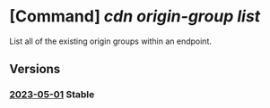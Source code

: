 # [Command] _cdn origin-group list_

List all of the existing origin groups within an endpoint.

## Versions

### [2023-05-01](/Resources/mgmt-plane/L3N1YnNjcmlwdGlvbnMve30vcmVzb3VyY2Vncm91cHMve30vcHJvdmlkZXJzL21pY3Jvc29mdC5jZG4vcHJvZmlsZXMve30vZW5kcG9pbnRzL3t9L29yaWdpbmdyb3Vwcw==/2023-05-01.xml) **Stable**

<!-- mgmt-plane /subscriptions/{}/resourcegroups/{}/providers/microsoft.cdn/profiles/{}/endpoints/{}/origingroups 2023-05-01 -->
